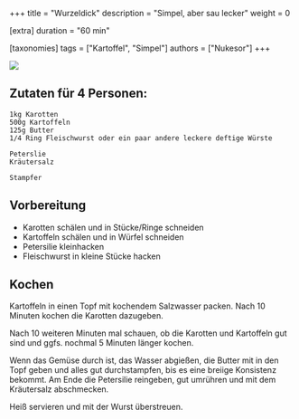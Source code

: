 +++
title = "Wurzeldick"
description = "Simpel, aber sau lecker"
weight = 0

[extra]
duration = "60 min"

[taxonomies]
tags = ["Kartoffel", "Simpel"]
authors = ["Nukesor"]
+++

<div class="image" alt="Wurzeldick">
    <img src="/kochen/Wurzeldick.jpg" style="width:auto;"></img>
</div>

## Zutaten für 4 Personen:

```
1kg Karotten
500g Kartoffeln
125g Butter
1/4 Ring Fleischwurst oder ein paar andere leckere deftige Würste

Peterslie
Kräutersalz

Stampfer
```

## Vorbereitung

- Karotten schälen und in Stücke/Ringe schneiden
- Kartoffeln schälen und in Würfel schneiden
- Petersilie kleinhacken
- Fleischwurst in kleine Stücke hacken

## Kochen

Kartoffeln in einen Topf mit kochendem Salzwasser packen.
Nach 10 Minuten kochen die Karotten dazugeben.

Nach 10 weiteren Minuten mal schauen, ob die Karotten und Kartoffeln gut sind und ggfs. nochmal 5 Minuten länger kochen.

Wenn das Gemüse durch ist, das Wasser abgießen, die Butter mit in den Topf geben und alles gut durchstampfen, bis es eine breiige Konsistenz bekommt.
Am Ende die Petersilie reingeben, gut umrühren und mit dem Kräutersalz abschmecken.

Heiß servieren und mit der Wurst überstreuen.
